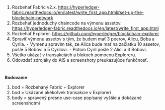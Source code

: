 1.	Rozbehať Fabric v2.x. https://hyperledger-fabric.readthedocs.io/en/latest/write_first_app.html#set-up-the-blockchain-network 
2.	Rozbehať jednoduchý chaincode na výmenu assetov. https://hyperledger-fabric.readthedocs.io/en/latest/write_first_app.html
3.	Rozbehať Explorer. https://github.com/hyperledger/blockchain-explorer
4.	Spraviť výmenu assetov s tým, že budem mať 3 peerov, Alicu, Boba a Cyrila.
	⁃	Vymenu spravim tak, ze Alica bude mať na začiatku 10 assetov, pošle 5 Bobovi a 5 Cyrilovi.
	⁃	Potom Cyril pošle 2 Alici a 3 Bobovi.
5.	Všetko ukázať v transakciách a blokoch pomocou Exploreru.	
6.	Odovzdať zdrojáky do AIS a screenshoty preukazujúce funkčnosť.

#

**Bodovanie**
1. bod = Rozbehaný Fabric + Explorer
2. bod = Ukázané akékoľvek transakcie v Exploreri
3. body = spravený presne use-case popísaný vyššie a dokázané screenshotmi

